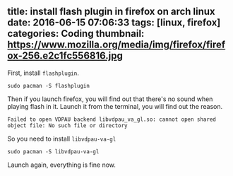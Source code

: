 title: install flash plugin in firefox on arch linux
date: 2016-06-15 07:06:33
tags: [linux, firefox]
categories: Coding
thumbnail: https://www.mozilla.org/media/img/firefox/firefox-256.e2c1fc556816.jpg
---

First, install `flashplugin`.

``` shell
sudo pacman -S flashplugin
```

Then if you launch firefox, you will find out that there's no sound when playing flash in it. Launch it from the terminal, you will find out the reason.

``` shell
Failed to open VDPAU backend libvdpau_va_gl.so: cannot open shared object file: No such file or directory
```

So you need to install `libvdpau-va-gl`

``` shell
sudo pacman -S libvdpau-va-gl
```

Launch again, everything is fine now.
